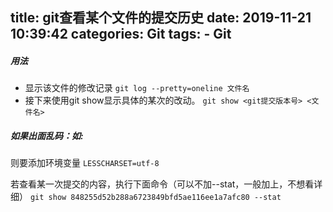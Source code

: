 title: git查看某个文件的提交历史
date: 2019-11-21 10:39:42
categories: Git
tags: 
	- Git
---
##### 用法
* 显示该文件的修改记录
`git log --pretty=oneline 文件名`
* 接下来使用git show显示具体的某次的改动。
`git show <git提交版本号> <文件名>`
##### 如果出面乱码：如:
 
<!-- more -->
 
则要添加环境变量 `LESSCHARSET=utf-8`
 
若查看某一次提交的内容，执行下面命令（可以不加--stat，一般加上，不想看详细）
`git show 848255d52b288a6723849bfd5ae116ee1a7afc80 --stat`
 
